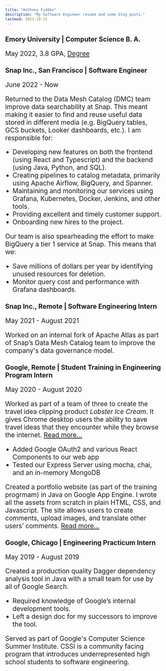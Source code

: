 ```yaml
---
title: "Anthony Fiddes"
description: "My Software Engineer resumé and some blog posts."
lastmod: 2023-10-31
---
```


<!-- TODO: Add a line to the page to show when it was last updated. -->

<!-- TODO: Do I want to add pictures? -->

<h2 style="margin-bottom: 0">Emory University | Computer Science B. A.</h2>

May 2022, 3.8 GPA, [Degree](./diploma.pdf)

<h2 style="margin-bottom: 0">Snap Inc., San Francisco | Software Engineer</h2>

June 2022 - Now

Returned to the Data Mesh Catalog (DMC) team improve data searchability at Snap.
This meant making it easier to find and reuse useful data stored in different
media (e.g. BigQuery tables, GCS buckets, Looker dashboards, etc.). I am
responsible for:

* Developing new features on both the frontend (using React and Typescript) and
the backend (using Java, Python, and SQL).
* Creating pipelines to catalog metadata, primarily using Apache Airflow,
BigQuery, and Spanner.
* Maintaining and monitoring our services using Grafana, Kubernetes, Docker,
Jenkins, and other tools.
* Providing excellent and timely customer support.
* Onboarding new hires to the project.

Our team is also spearheading the effort to make BigQuery a tier 1 service at
Snap. This means that we:
* Save millions of dollars per year by identifying unused resources for
deletion.
* Monitor query cost and performance with Grafana dashboards.


<h2 style="margin-bottom: 0">Snap Inc., Remote | Software Engineering Intern</h2>

May 2021 - August 2021

Worked on an internal fork of Apache Atlas as part of Snap’s Data Mesh Catalog
team to improve the company's data governance model.

<h2 style="margin-bottom: 0">Google, Remote | Student Training in Engineering Program Intern</h2>

May 2020 - August 2020

Worked as part of a team of three to create the travel idea clipping product
*Lobster Ice Cream*. It gives Chrome desktop users the ability to save travel
ideas that they encounter while they browse the internet. [Read
more...](https://github.com/Anthony-Fiddes/lobster-ice)

* Added Google OAuth2 and various React Components to our web app
* Tested our Express Server using mocha, chai, and an in-memory MongoDB

Created a portfolio website (as part of the training progrmam) in Java on Google
App Engine. I wrote all the assets from scratch in plain HTML, CSS, and
Javascript. The site allows users to create comments, upload images, and
translate other users’ comments. [Read
more...](https://github.com/Anthony-Fiddes/step-portfolio)

<h2 style="margin-bottom: 0">Google, Chicago | Engineering Practicum Intern</h2>

May 2019 - August 2019

Created a production quality Dagger dependency analysis tool in Java with a
small team for use by all of Google Search.

* Required knowledge of Google’s internal development tools.
* Left a design doc for my successors to improve the tool.

Served as part of Google's Computer Science Summer Institute. CSSI is a
community facing program that introduces underrepresented high school students
to software engineering.

<!-- TODO: Do I want a skills section? -->

<style>
  p, li {font-size: 1.3rem};
</style>
